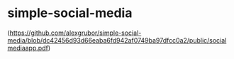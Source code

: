 # simple-social-media

(https://github.com/alexgrubor/simple-social-media/blob/dc42456d93d66eaba6fd942af0749ba97dfcc0a2/public/socialmediaapp.pdf)
